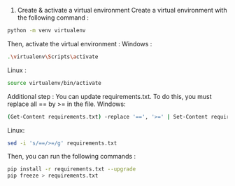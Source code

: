 1. Create & activate a virtual environment
Create a virtual environment with the following command :
```bash
python -m venv virtualenv
```
Then, activate the virtual environment :
Windows :
```bash
.\virtualenv\Scripts\activate
```
Linux :
```bash
source virtualenv/bin/activate
```

Additional step : You can update requirements.txt. To do this, you must replace all == by >= in the file.
Windows:
```bash
(Get-Content requirements.txt) -replace '==', '>=' | Set-Content requirements.txt
``` 
Linux:
```bash
sed -i 's/==/>=/g' requirements.txt
```

Then, you can run the following commands :
```bash
pip install -r requirements.txt --upgrade
pip freeze > requirements.txt
```
